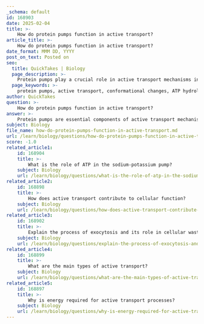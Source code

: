 ```yaml
---
_schema: default
id: 168903
date: 2025-02-04
title: >-
    How do protein pumps function in active transport?
article_title: >-
    How do protein pumps function in active transport?
date_format: MMM DD, YYYY
post_on_text: Posted on
seo:
  title: QuickTakes | Biology
  page_description: >-
    Protein pumps play a crucial role in active transport mechanisms in cells, utilizing ATP hydrolysis to move ions against concentration gradients, essential for maintaining homeostasis and proper cellular functions.
  page_keywords: >-
    protein pumps, active transport, conformational changes, ATP hydrolysis, sodium-potassium pump, cellular homeostasis, ion transport, energy source, electrochemical gradient, cellular signaling
author: QuickTakes
question: >-
    How do protein pumps function in active transport?
answer: >-
    Protein pumps are essential components of active transport mechanisms in cells, allowing the movement of ions and small molecules against their concentration gradients. This process is crucial for maintaining cellular homeostasis and proper function.\n\n### Mechanism of Protein Pumps in Active Transport\n\n1. **Conformational Changes**: Protein pumps undergo specific conformational changes that enable them to bind to substrates (ions or molecules) on one side of the cell membrane and release them on the opposite side. This change in shape is critical for the transport process.\n\n2. **Energy Source**: The energy required for the operation of protein pumps typically comes from the hydrolysis of ATP (adenosine triphosphate). When ATP binds to the pump, it is hydrolyzed to adenosine diphosphate (ADP) and inorganic phosphate (Pi), releasing energy that drives the conformational change necessary for transport.\n\n3. **Specificity**: Each protein pump is specific to certain ions or molecules, ensuring that only the intended substrates are transported. For example, the sodium-potassium pump specifically moves sodium ions (Na⁺) out of the cell and potassium ions (K⁺) into the cell.\n\n### Example: Sodium-Potassium Pump\n\nThe sodium-potassium pump is a well-studied example of a protein pump. It operates as follows:\n\n- **Transport Mechanism**: The pump moves three sodium ions out of the cell and two potassium ions into the cell for each cycle of ATP hydrolysis. This action is vital for maintaining the electrochemical gradient across the cell membrane, which is essential for various cellular functions, including nerve impulse transmission and muscle contraction.\n\n- **Electrochemical Gradient**: By actively transporting these ions, the sodium-potassium pump helps establish and maintain the necessary concentration gradients of sodium and potassium ions, which are critical for cellular signaling and function.\n\n### Summary\n\nIn summary, protein pumps are integral to active transport, utilizing ATP as their energy source to move substances against their concentration gradients. This process is vital for maintaining cellular function and homeostasis, with the sodium-potassium pump serving as a key example of how these pumps operate within the cell.
subject: Biology
file_name: how-do-protein-pumps-function-in-active-transport.md
url: /learn/biology/questions/how-do-protein-pumps-function-in-active-transport
score: -1.0
related_article1:
    id: 168904
    title: >-
        What is the role of ATP in the sodium-potassium pump?
    subject: Biology
    url: /learn/biology/questions/what-is-the-role-of-atp-in-the-sodiumpotassium-pump
related_article2:
    id: 168898
    title: >-
        How does active transport contribute to cellular function?
    subject: Biology
    url: /learn/biology/questions/how-does-active-transport-contribute-to-cellular-function
related_article3:
    id: 168902
    title: >-
        Explain the process of exocytosis and its role in cellular waste removal.
    subject: Biology
    url: /learn/biology/questions/explain-the-process-of-exocytosis-and-its-role-in-cellular-waste-removal
related_article4:
    id: 168899
    title: >-
        What are the main types of active transport?
    subject: Biology
    url: /learn/biology/questions/what-are-the-main-types-of-active-transport
related_article5:
    id: 168897
    title: >-
        Why is energy required for active transport processes?
    subject: Biology
    url: /learn/biology/questions/why-is-energy-required-for-active-transport-processes
---
```


&nbsp;